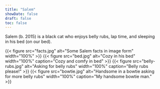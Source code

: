 ```yaml
---
title: "Salem"
showDate: false
draft: false
toc: false
---
```


Salem (b. 2015) is a black cat who enjoys belly rubs, lap time, and sleeping in his bed (on our bed).

{{< figure src="facts.jpg" alt="Some Salem facts in image form" width="100%" >}}
{{< figure src="bed.jpg" alt="Cozy in his bed" width="100%" caption="Cozy and comfy in bed" >}}
{{< figure src="belly-rubs.jpg" alt="Asking for belly rubs" width="100%" caption="Belly rubs please!" >}}
{{< figure src="bowtie.jpg" alt="Handsome in a bowtie asking for more belly rubs" width="100%" caption="My handsome bowtie man." >}}
